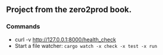 ## Project from the zero2prod book.

### Commands

* curl -v http://127.0.0.1:8000/health_check
* Start a file watcher: `cargo watch -x check -x test -x run`
